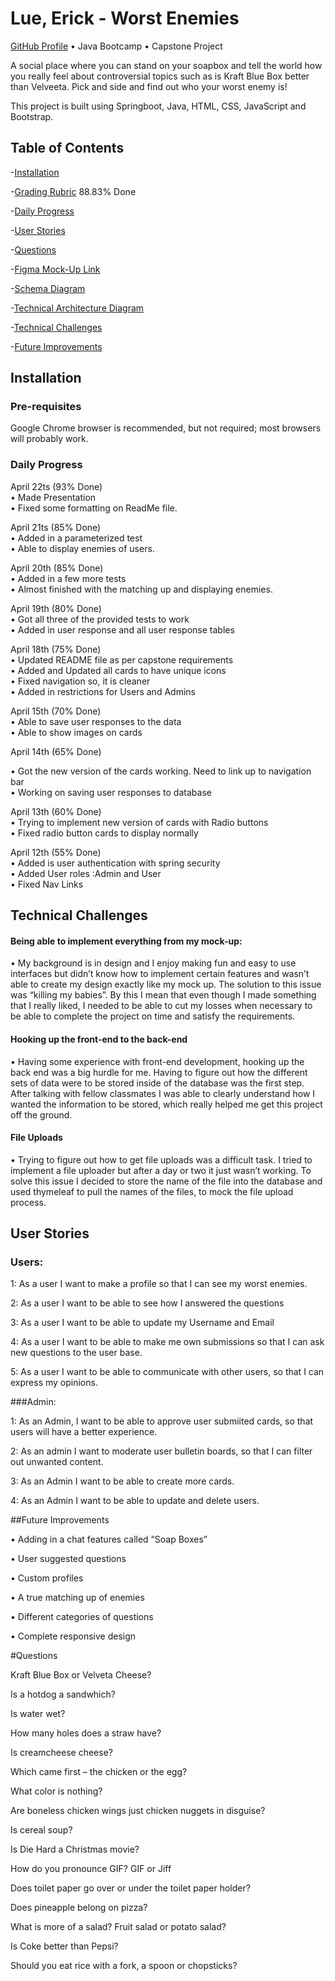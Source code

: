 # Lue, Erick - Worst Enemies

[GitHub Profile](https://github.com/RickyRue) • Java Bootcamp • Capstone Project

A social place where you can stand on your soapbox and tell the world how you really feel about controversial topics
such as is Kraft Blue Box better than Velveeta. Pick and side and find out who your worst enemy is!

This project is built using Springboot, Java, HTML, CSS, JavaScript and Bootstrap.

## Table of Contents

-[Installation](#Installation)

-[Grading Rubric](https://docs.google.com/document/d/1AgDZUG9jeYiV7L92cDVkrvcrapaRoajy4mBoG57F764/edit) 88.83% Done

-[Daily Progress](#Daily-Progress)

-[User Stories](#User-Stories)

-[Questions](#Questions)

-[Figma Mock-Up Link](https://www.figma.com/file/h4cgmBr4LQWgtHecmfH2cn/Worst-Enemies---Prototype?node-id=2%3A2)

-[Schema Diagram](https://drive.google.com/file/d/10NCCW-xNtfKOiuEB4PorvalUc6J6enRD/view?usp=sharing)

-[Technical Architecture Diagram](https://drive.google.com/file/d/1WhpjExsebPTJl1jqqwDyLaLgPobohYu5/view?usp=sharing)

-[Technical Challenges](#Technical-Challenges)



-[Future Improvements](#Future-Improvements)

## Installation

### Pre-requisites

Google Chrome browser is recommended, but not required; most browsers will probably work.

### Daily Progress
April 22ts (93% Done)<br>
• Made Presentation <br>
• Fixed some formatting on ReadMe file.<br>

April 21ts (85% Done)<br>
• Added in a parameterized test <br>
• Able to display enemies of users.<br>

April 20th (85% Done)<br>
• Added in a few more tests<br>
• Almost finished with the matching up and displaying enemies.<br>


April 19th (80% Done)<br>
• Got all three of the provided tests to work<br>
• Added in user response and all user response tables<br>


April 18th (75% Done)<br>
• Updated README file as per capstone requirements <br>
• Added and Updated all cards to have unique icons<br>
• Fixed navigation so, it is cleaner<br>
• Added in restrictions for Users and Admins<br>

April 15th (70% Done)<br>
• Able to save user responses to the data<br>
• Able to show images on cards<br>

April 14th (65% Done)<br>

• Got the new version of the cards working. Need to link up to navigation bar<br>
• Working on saving user responses to database<br>

April 13th (60% Done)<br>
• Trying to implement new version of cards with Radio buttons<br>
• Fixed radio button cards to display normally<br>

April 12th (55% Done)<br>
• Added is user authentication with spring security<br>
• Added User roles :Admin and User<br>
• Fixed Nav Links<br>

## Technical Challenges
#### Being able to implement everything from my mock-up:

• My background is in design and I enjoy making fun and easy to use interfaces but didn’t know how to implement certain features and wasn’t able to create my design exactly like my mock up. The solution to this issue was “killing my babies”. By this I mean that even though I made something that I really liked, I needed to be able to cut my losses when necessary to be able to complete the project on time and satisfy the requirements.

#### Hooking up the front-end to the back-end

• Having some experience with front-end development, hooking up the back end was a big hurdle for me. Having to figure out how the different sets of data were to be stored inside of the database was the first step. After talking with fellow classmates I was able to clearly understand how I wanted the information to be stored, which really helped me get this project off the ground.

#### File Uploads

• Trying to figure out how to get file uploads was a difficult task. I tried to implement a file uploader but after a day or two it just wasn’t working. To solve this issue I decided to store the name of the file into the database and used thymeleaf to pull the names of the files, to mock the file upload process.

## User Stories

### Users:

1: As a user I want to make a profile so that I can see my worst enemies.

2: As a user I want to be able to see how I answered the questions

3: As a user I want to be able to update my Username and Email

4: As a user I want to be able to make me own submissions so that I can ask new questions to the user base.

5: As a user I want to be able to communicate with other users, so that I can express my opinions.

###Admin:

1: As an Admin, I want to be able to approve user submiited cards, so that users will have a better experience.

2: As an admin I want to moderate user bulletin boards, so that I can filter out unwanted content.

3: As an Admin I want to be able to create more cards.

4: As an Admin I want to be able to update and delete users.


##Future Improvements

• Adding in a chat features called “Soap Boxes”

• User suggested questions

• Custom profiles

• A true matching up of enemies

• Different categories of questions

• Complete responsive design

#Questions

Kraft Blue Box or Velveta Cheese?

Is a hotdog a sandwhich?

Is water wet?

How many holes does a straw have?

Is creamcheese cheese?

Which came first – the chicken or the egg?

What color is nothing?

Are boneless chicken wings just chicken nuggets in disguise?

Is cereal soup?

Is Die Hard a Christmas movie?

How do you pronounce GIF?
GIF or Jiff

Does toilet paper go over or under the toilet paper holder?

Does pineapple belong on pizza?

What is more of a salad? Fruit salad or potato salad?

Is Coke better than Pepsi?

Should you eat rice with a fork, a spoon or chopsticks?



















